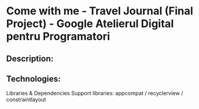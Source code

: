 # Come with me - Travel Journal (Final Project) - Google Atelierul Digital pentru Programatori


 
 ## Description:
 ## Technologies:
Libraries & Dependencies
Support libraries: appcompat / recyclerview / constraintlayout
